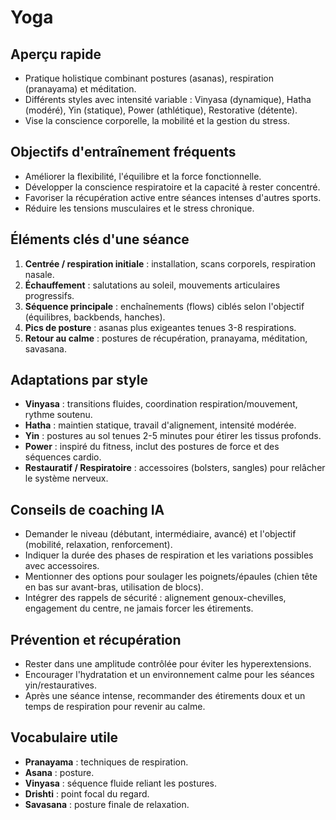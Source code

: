# Yoga

## Aperçu rapide
- Pratique holistique combinant postures (asanas), respiration (pranayama) et méditation.
- Différents styles avec intensité variable : Vinyasa (dynamique), Hatha (modéré), Yin (statique), Power (athlétique), Restorative (détente).
- Vise la conscience corporelle, la mobilité et la gestion du stress.

## Objectifs d'entraînement fréquents
- Améliorer la flexibilité, l'équilibre et la force fonctionnelle.
- Développer la conscience respiratoire et la capacité à rester concentré.
- Favoriser la récupération active entre séances intenses d'autres sports.
- Réduire les tensions musculaires et le stress chronique.

## Éléments clés d'une séance
1. **Centrée / respiration initiale** : installation, scans corporels, respiration nasale.
2. **Échauffement** : salutations au soleil, mouvements articulaires progressifs.
3. **Séquence principale** : enchaînements (flows) ciblés selon l'objectif (équilibres, backbends, hanches).
4. **Pics de posture** : asanas plus exigeantes tenues 3-8 respirations.
5. **Retour au calme** : postures de récupération, pranayama, méditation, savasana.

## Adaptations par style
- **Vinyasa** : transitions fluides, coordination respiration/mouvement, rythme soutenu.
- **Hatha** : maintien statique, travail d'alignement, intensité modérée.
- **Yin** : postures au sol tenues 2-5 minutes pour étirer les tissus profonds.
- **Power** : inspiré du fitness, inclut des postures de force et des séquences cardio.
- **Restauratif / Respiratoire** : accessoires (bolsters, sangles) pour relâcher le système nerveux.

## Conseils de coaching IA
- Demander le niveau (débutant, intermédiaire, avancé) et l'objectif (mobilité, relaxation, renforcement).
- Indiquer la durée des phases de respiration et les variations possibles avec accessoires.
- Mentionner des options pour soulager les poignets/épaules (chien tête en bas sur avant-bras, utilisation de blocs).
- Intégrer des rappels de sécurité : alignement genoux-chevilles, engagement du centre, ne jamais forcer les étirements.

## Prévention et récupération
- Rester dans une amplitude contrôlée pour éviter les hyperextensions.
- Encourager l'hydratation et un environnement calme pour les séances yin/restauratives.
- Après une séance intense, recommander des étirements doux et un temps de respiration pour revenir au calme.

## Vocabulaire utile
- **Pranayama** : techniques de respiration.
- **Asana** : posture.
- **Vinyasa** : séquence fluide reliant les postures.
- **Drishti** : point focal du regard.
- **Savasana** : posture finale de relaxation.
